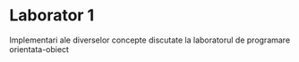 # Laborator 1
Implementari ale diverselor concepte discutate la laboratorul de programare orientata-obiect
